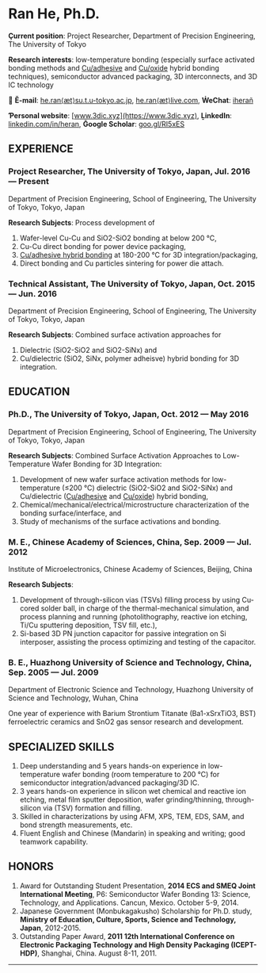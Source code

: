 # Ran He, Ph.D.

**Çurrent position**: Project Researcher, Department of Precision Engineering, The University of Tokyo

**Ɍesearch interests**: low-temperature bonding \(especially surface activated bonding methods and [Cu/adhesive](https://www.3dic.xyz/en/Cu-adhesive-hybrid-bonding.html) and [Cu/oxide](https://www.3dic.xyz/en/Cu-oxide-hybrid-bonding.html) hybrid bonding techniques\),  semiconductor advanced packaging, 3D interconnects, and 3D IC technology

📧 **Ĕ-mail**: [he.ran⟨æt⟩su.t.u-tokyo.ac.jp](mailto:he.ran@su.t.u-tokyo.ac.jp), [he.ran⟨æt⟩live.com](mailto:he.ran@live.com), **ẆeChat**: [iherañ](https://www.3dic.xyz/img/wechat.jpg)

**Ƥersonal website**: [www.3dic.xyz](https://www.3dic.xyz), **ḺinkedIn**: [linkedin.com/in/heran](http://linkedin.com/in/heran),  **Ḡoogle Scholar**: [goo.gl/RI5xES](https://goo.gl/RI5xES)

## EXPERIENCE

### Project Researcher, The University of Tokyo, Japan, Jul. 2016 — Present

Department of Precision Engineering, School of Engineering, The University of Tokyo, Tokyo, Japan

**Research Subjects**: Process development of

1. Wafer-level Cu-Cu and SiO2-SiO2 bonding at below 200 °C, 
2. Cu-Cu direct bonding for power device packaging,
3. [Cu/adhesive hybrid bonding](https://www.3dic.xyz/en/Cu-adhesive-hybrid-bonding.html) at 180-200 °C for 3D integration/packaging,
4. Direct bonding and Cu particles sintering for power die attach.

### Technical Assistant, The University of Tokyo, Japan, Oct. 2015 — Jun. 2016

Department of Precision Engineering, School of Engineering, The University of Tokyo, Tokyo, Japan

**Research Subjects**: Combined surface activation approaches for

1. Dielectric \(SiO2-SiO2 and SiO2-SiNx\) and
2. Cu/dielectric \(SiO2, SiNx, polymer adheisve\) hybrid bonding for 3D integration.

## EDUCATION

### Ph.D., The University of Tokyo, Japan, Oct. 2012 — May 2016

Department of Precision Engineering, School of Engineering, The University of Tokyo, Tokyo, Japan

**Research Subjects**: Combined Surface Activation Approaches to Low-Temperature Wafer Bonding for 3D Integration:

1. Development of new wafer surface activation methods for low-temperature \(≤200 °C\) dielectric \(SiO2-SiO2 and SiO2-SiNx\) and Cu/dielectric \([Cu/adhesive](https://www.3dic.xyz/en/Cu-adhesive-hybrid-bonding.html) and [Cu/oxide](https://www.3dic.xyz/en/Cu-oxide-hybrid-bonding.html)\) hybrid bonding, 
2. Chemical/mechanical/electrical/microstructure characterization of the bonding surface/interface, and
3. Study of mechanisms of the surface activations and bonding.

### M. E., Chinese Academy of Sciences, China, Sep. 2009 — Jul. 2012

Institute of Microelectronics, Chinese Academy of Sciences, Beijing, China

**Research Subjects**:

1. Development of through-silicon vias \(TSVs\) filling process by using Cu-cored solder ball, in charge of the thermal-mechanical simulation, and process planning and running \(photolithography, reactive ion etching, Ti/Cu sputtering deposition, TSV fill, etc.\), 
2. Si-based 3D PN junction capacitor for passive integration on Si interposer, assisting the process optimizing and testing of the capacitor.

### B. E., Huazhong University of Science and Technology, China, Sep. 2005 — Jul. 2009

Department of Electronic Science and Technology, Huazhong University of Science and Technology, Wuhan, China

One year of experience with Barium Strontium Titanate \(Ba1-xSrxTiO3, BST\) ferroelectric ceramics and SnO2 gas sensor research and development.

## SPECIALIZED SKILLS

1. Deep understanding and 5 years hands-on experience in low-temperature wafer bonding \(room temperature to 200 °C\) for semiconductor integration/advanced packaging/3D IC.
2. 3 years hands-on experience in silicon wet chemical and reactive ion etching, metal film sputter deposition, wafer grinding/thinning, through-silicon via \(TSV\) formation and filling.
3. Skilled in characterizations by using AFM, XPS, TEM, EDS, SAM, and bond strength measurements, etc.
4. Fluent English and Chinese \(Mandarin\) in speaking and writing; good teamwork capability.

## HONORS

1. Award for Outstanding Student Presentation, **2014 ECS and SMEQ Joint International Meeting**, P6: Semiconductor Wafer Bonding 13: Science, Technology, and Applications. Cancun, Mexico. October 5-9, 2014.
2. Japanese Government \(Monbukagakusho\) Scholarship for Ph.D. study, **Ministry of Education, Culture, Sports, Science and Technology, Japan**, 2012-2015.
3. Outstanding Paper Award, **2011 12th International Conference on Electronic Packaging Technology and High Density Packaging \(ICEPT-HDP\)**, Shanghai, China. August 8-11, 2011.

---

